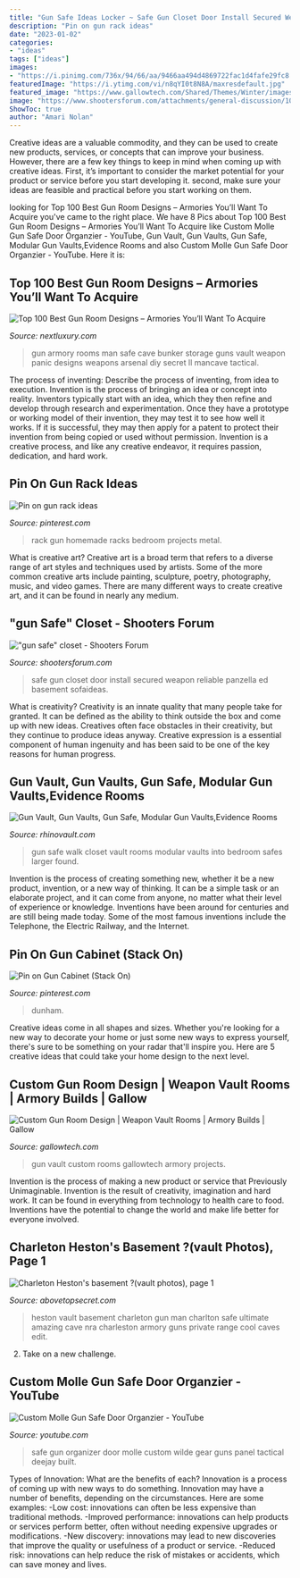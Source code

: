 ```yaml
---
title: "Gun Safe Ideas Locker ~ Safe Gun Closet Door Install Secured Weapon Reliable Panzella Ed Basement Sofaideas"
description: "Pin on gun rack ideas"
date: "2023-01-02"
categories:
- "ideas"
tags: ["ideas"]
images:
- "https://i.pinimg.com/736x/94/66/aa/9466aa494d4869722fac1d4fafe29fc8.jpg"
featuredImage: "https://i.ytimg.com/vi/n8qYI0t8N8A/maxresdefault.jpg"
featured_image: "https://www.gallowtech.com/Shared/Themes/Winter/images/underground-vault-12.jpg"
image: "https://www.shootersforum.com/attachments/general-discussion/10360d1314045321t-gun-safe-closet-safe-room-door-install-complete.jpg"
ShowToc: true
author: "Amari Nolan"
---
```



Creative ideas are a valuable commodity, and they can be used to create new products, services, or concepts that can improve your business. However, there are a few key things to keep in mind when coming up with creative ideas. First, it’s important to consider the market potential for your product or service before you start developing it. second, make sure your ideas are feasible and practical before you start working on them.

	

		
looking for Top 100 Best Gun Room Designs – Armories You’ll Want To Acquire you've came to the right place. We have 8 Pics about Top 100 Best Gun Room Designs – Armories You’ll Want To Acquire like Custom Molle Gun Safe Door Organzier - YouTube, Gun Vault, Gun Vaults, Gun Safe, Modular Gun Vaults,Evidence Rooms and also Custom Molle Gun Safe Door Organzier - YouTube. Here it is:
		
    
## Top 100 Best Gun Room Designs – Armories You’ll Want To Acquire

<img loading=lazy src="http://nextluxury.com/wp-content/uploads/armory-gun-room-valut-cement-floors.jpg" onerror="this.onerror=null;this.src='https://tse3.mm.bing.net/th?id=OIP.aiV6aZfJefkjAKCplRTvkgHaFj&amp;pid=15.1';" alt="Top 100 Best Gun Room Designs – Armories You’ll Want To Acquire">

_Source: nextluxury.com_

>gun armory rooms man safe cave bunker storage guns vault weapon panic designs weapons arsenal diy secret ll mancave tactical. 

	

The process of inventing: Describe the process of inventing, from idea to execution.
Invention is the process of bringing an idea or concept into reality. Inventors typically start with an idea, which they then refine and develop through research and experimentation. Once they have a prototype or working model of their invention, they may test it to see how well it works. If it is successful, they may then apply for a patent to protect their invention from being copied or used without permission. Invention is a creative process, and like any creative endeavor, it requires passion, dedication, and hard work.

    
## Pin On Gun Rack Ideas

<img loading=lazy src="https://i.pinimg.com/736x/94/66/aa/9466aa494d4869722fac1d4fafe29fc8.jpg" onerror="this.onerror=null;this.src='https://tse1.mm.bing.net/th?id=OIP.iAYXeF7lvnDu4dUGs6nqdAHaFj&amp;pid=15.1';" alt="Pin on gun rack ideas">

_Source: pinterest.com_

>rack gun homemade racks bedroom projects metal. 

	

What is creative art?
Creative art is a broad term that refers to a diverse range of art styles and techniques used by artists. Some of the more common creative arts include painting, sculpture, poetry, photography, music, and video games. There are many different ways to create creative art, and it can be found in nearly any medium.

    
## &quot;gun Safe&quot; Closet - Shooters Forum

<img loading=lazy src="https://www.shootersforum.com/attachments/general-discussion/10360d1314045321t-gun-safe-closet-safe-room-door-install-complete.jpg" onerror="this.onerror=null;this.src='https://tse2.mm.bing.net/th?id=OIP.DUCi1P8Z1TVtLpfzfCFC6AHaLE&amp;pid=15.1';" alt="&quot;gun safe&quot; closet - Shooters Forum">

_Source: shootersforum.com_

>safe gun closet door install secured weapon reliable panzella ed basement sofaideas. 

	

What is creativity?
Creativity is an innate quality that many people take for granted. It can be defined as the ability to think outside the box and come up with new ideas. Creatives often face obstacles in their creativity, but they continue to produce ideas anyway. Creative expression is a essential component of human ingenuity and has been said to be one of the key reasons for human progress.

    
## Gun Vault, Gun Vaults, Gun Safe, Modular Gun Vaults,Evidence Rooms

<img loading=lazy src="http://www.rhinovault.com/061.jpg" onerror="this.onerror=null;this.src='https://tse2.mm.bing.net/th?id=OIP.Ygb-zJ1mMukSEbECtKwujwHaJ4&amp;pid=15.1';" alt="Gun Vault, Gun Vaults, Gun Safe, Modular Gun Vaults,Evidence Rooms">

_Source: rhinovault.com_

>gun safe walk closet vault rooms modular vaults into bedroom safes larger found. 

	

Invention is the process of creating something new, whether it be a new product, invention, or a new way of thinking. It can be a simple task or an elaborate project, and it can come from anyone, no matter what their level of experience or knowledge. Inventions have been around for centuries and are still being made today. Some of the most famous inventions include the Telephone, the Electric Railway, and the Internet.

    
## Pin On Gun Cabinet (Stack On)

<img loading=lazy src="https://i.pinimg.com/736x/c7/a6/f1/c7a6f16f1abe2f306e904684dc15b833--gun-cabinets-above-cabinets.jpg" onerror="this.onerror=null;this.src='https://tse1.mm.bing.net/th?id=OIP.fBkbAQld7jjx9iuHF0ZumQAAAA&amp;pid=15.1';" alt="Pin on Gun Cabinet (Stack On)">

_Source: pinterest.com_

>dunham. 

	

Creative ideas come in all shapes and sizes. Whether you're looking for a new way to decorate your home or just some new ways to express yourself, there's sure to be something on your radar that'll inspire you. Here are 5 creative ideas that could take your home design to the next level.

    
## Custom Gun Room Design | Weapon Vault Rooms | Armory Builds | Gallow

<img loading=lazy src="https://www.gallowtech.com/Shared/Themes/Winter/images/underground-vault-12.jpg" onerror="this.onerror=null;this.src='https://tse1.mm.bing.net/th?id=OIP.7kqjzisYjPXwE5XHC8wjTQHaJ4&amp;pid=15.1';" alt="Custom Gun Room Design | Weapon Vault Rooms | Armory Builds | Gallow">

_Source: gallowtech.com_

>gun vault custom rooms gallowtech armory projects. 

	

Invention is the process of making a new product or service that Previously Unimaginable. Invention is the result of creativity, imagination and hard work. It can be found in everything from technology to health care to food. Inventions have the potential to change the world and make life better for everyone involved.

    
## Charleton Heston&#039;s Basement ?(vault Photos), Page 1

<img loading=lazy src="http://files.abovetopsecret.com/uploads/ats64413_image003_1room.jpg" onerror="this.onerror=null;this.src='https://tse2.mm.bing.net/th?id=OIP.V5H-pgCl9XqCyGJE1e5lfQHaEv&amp;pid=15.1';" alt="Charleton Heston&#039;s basement ?(vault photos), page 1">

_Source: abovetopsecret.com_

>heston vault basement charleton gun man charlton safe ultimate amazing cave nra charleston armory guns private range cool caves edit. 

	

2. Take on a new challenge.

    
## Custom Molle Gun Safe Door Organzier - YouTube

<img loading=lazy src="https://i.ytimg.com/vi/n8qYI0t8N8A/maxresdefault.jpg" onerror="this.onerror=null;this.src='https://tse1.mm.bing.net/th?id=OIP.gOBNgGFkXGsArFkywzWq_AHaEK&amp;pid=15.1';" alt="Custom Molle Gun Safe Door Organzier - YouTube">

_Source: youtube.com_

>safe gun organizer door molle custom wilde gear guns panel tactical deejay built. 

	

Types of Innovation: What are the benefits of each?
Innovation is a process of coming up with new ways to do something. Innovation may have a number of benefits, depending on the circumstances. Here are some examples: 
-Low cost: innovations can often be less expensive than traditional methods.
-Improved performance: innovations can help products or services perform better, often without needing expensive upgrades or modifications.
-New discovery: innovations may lead to new discoveries that improve the quality or usefulness of a product or service.
-Reduced risk: innovations can help reduce the risk of mistakes or accidents, which can save money and lives.

